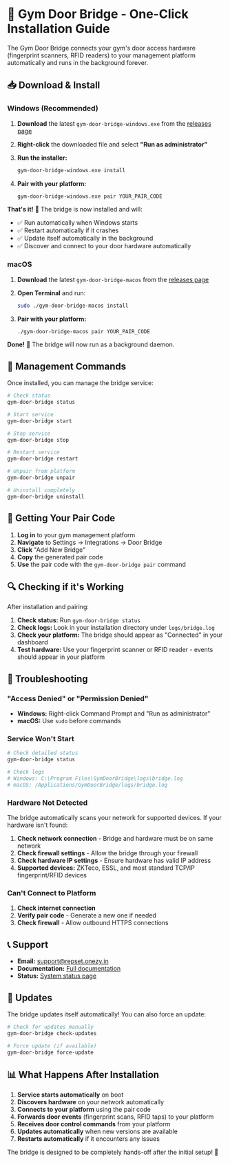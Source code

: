 # 🚀 Gym Door Bridge - One-Click Installation Guide

The Gym Door Bridge connects your gym's door access hardware (fingerprint scanners, RFID readers) to your management platform automatically and runs in the background forever.

## 📥 Download & Install

### Windows (Recommended)

1. **Download** the latest `gym-door-bridge-windows.exe` from the [releases page](https://github.com/yourorg/repset-bridge/releases/latest)

2. **Right-click** the downloaded file and select **"Run as administrator"**

3. **Run the installer:**
   ```cmd
   gym-door-bridge-windows.exe install
   ```

4. **Pair with your platform:**
   ```cmd
   gym-door-bridge-windows.exe pair YOUR_PAIR_CODE
   ```

**That's it!** 🎉 The bridge is now installed and will:
- ✅ Run automatically when Windows starts
- ✅ Restart automatically if it crashes  
- ✅ Update itself automatically in the background
- ✅ Discover and connect to your door hardware automatically

### macOS

1. **Download** the latest `gym-door-bridge-macos` from the [releases page](https://github.com/yourorg/repset-bridge/releases/latest)

2. **Open Terminal** and run:
   ```bash
   sudo ./gym-door-bridge-macos install
   ```

3. **Pair with your platform:**
   ```bash
   ./gym-door-bridge-macos pair YOUR_PAIR_CODE
   ```

**Done!** 🎉 The bridge will now run as a background daemon.

## 🔧 Management Commands

Once installed, you can manage the bridge service:

```bash
# Check status
gym-door-bridge status

# Start service
gym-door-bridge start

# Stop service  
gym-door-bridge stop

# Restart service
gym-door-bridge restart

# Unpair from platform
gym-door-bridge unpair

# Uninstall completely
gym-door-bridge uninstall
```

## 🔗 Getting Your Pair Code

1. **Log in** to your gym management platform
2. **Navigate** to Settings → Integrations → Door Bridge
3. **Click** "Add New Bridge" 
4. **Copy** the generated pair code
5. **Use** the pair code with the `gym-door-bridge pair` command

## 🔍 Checking if it's Working

After installation and pairing:

1. **Check status:** Run `gym-door-bridge status`
2. **Check logs:** Look in your installation directory under `logs/bridge.log`
3. **Check your platform:** The bridge should appear as "Connected" in your dashboard
4. **Test hardware:** Use your fingerprint scanner or RFID reader - events should appear in your platform

## 🚨 Troubleshooting

### "Access Denied" or "Permission Denied"
- **Windows:** Right-click Command Prompt and "Run as administrator"
- **macOS:** Use `sudo` before commands

### Service Won't Start
```bash
# Check detailed status
gym-door-bridge status

# Check logs
# Windows: C:\Program Files\GymDoorBridge\logs\bridge.log
# macOS: /Applications/GymDoorBridge/logs/bridge.log
```

### Hardware Not Detected
The bridge automatically scans your network for supported devices. If your hardware isn't found:

1. **Check network connection** - Bridge and hardware must be on same network
2. **Check firewall settings** - Allow the bridge through your firewall
3. **Check hardware IP settings** - Ensure hardware has valid IP address
4. **Supported devices:** ZKTeco, ESSL, and most standard TCP/IP fingerprint/RFID devices

### Can't Connect to Platform
1. **Check internet connection**
2. **Verify pair code** - Generate a new one if needed
3. **Check firewall** - Allow outbound HTTPS connections

## 📞 Support

- **Email:** support@repset.onezy.in
- **Documentation:** [Full documentation](https://docs.repset.onezy.in/bridge)
- **Status:** [System status page](https://status.repset.onezy.in)

## 🔄 Updates

The bridge updates itself automatically! You can also force an update:

```bash
# Check for updates manually
gym-door-bridge check-updates

# Force update (if available)
gym-door-bridge force-update
```

## 📊 What Happens After Installation

1. **Service starts automatically** on boot
2. **Discovers hardware** on your network automatically
3. **Connects to your platform** using the pair code
4. **Forwards door events** (fingerprint scans, RFID taps) to your platform
5. **Receives door control commands** from your platform
6. **Updates automatically** when new versions are available
7. **Restarts automatically** if it encounters any issues

The bridge is designed to be completely hands-off after the initial setup! 🙌